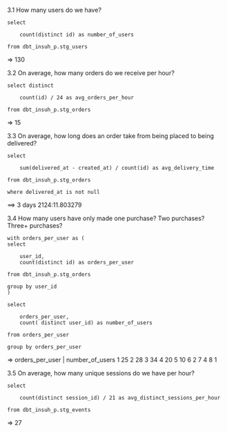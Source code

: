 3.1 How many users do we have?

    select  

        count(distinct id) as number_of_users

    from dbt_insuh_p.stg_users

=> 130

3.2 On average, how many orders do we receive per hour?

    select distinct 
    
        count(id) / 24 as avg_orders_per_hour
        
    from dbt_insuh_p.stg_orders

=> 15

3.3 On average, how long does an order take from being placed to being delivered?

    select 

        sum(delivered_at - created_at) / count(id) as avg_delivery_time

    from dbt_insuh_p.stg_orders

    where delivered_at is not null

==> 3 days 2124:11.803279

3.4 How many users have only made one purchase? Two purchases? Three+ purchases?

    with orders_per_user as (
    select 
    
        user_id,
        count(distinct id) as orders_per_user
    
    from dbt_insuh_p.stg_orders
    
    group by user_id
    )

    select 
    
        orders_per_user,
        count( distinct user_id) as number_of_users

    from orders_per_user

    group by orders_per_user

=> orders_per_user | number_of_users
    1                25
    2                28
    3                34
    4                20
    5                10
    6                2
    7                4
    8                1

3.5 On average, how many unique sessions do we have per hour?

    select 

        count(distinct session_id) / 21 as avg_distinct_sessions_per_hour

    from dbt_insuh_p.stg_events

=> 27